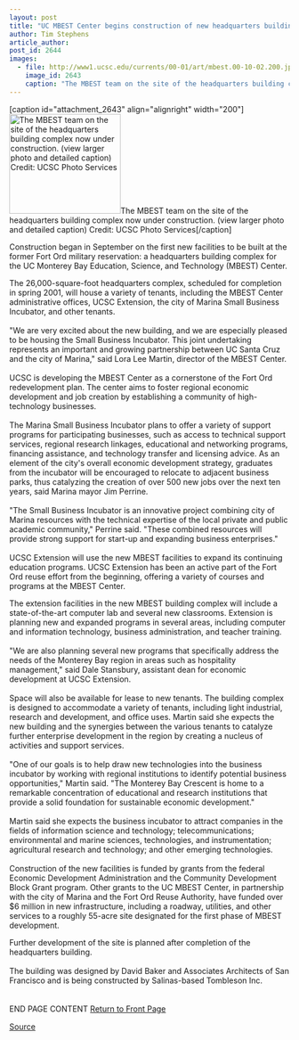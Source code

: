 ```yaml
---
layout: post
title: "UC MBEST Center begins construction of new headquarters building complex"
author: Tim Stephens
article_author: 
post_id: 2644
images:
  - file: http://www1.ucsc.edu/currents/00-01/art/mbest.00-10-02.200.jpg
    image_id: 2643
    caption: "The MBEST team on the site of the headquarters building complex now under construction. (view larger photo and detailed caption) Credit: UCSC Photo Services"
---
```


[caption id="attachment_2643" align="alignright" width="200"]<a href="http://dev-ucsc-news.pantheonsite.io/wp-content/uploads/2000/10/mbest.00-10-02.200.jpg"><img class="size-full wp-image-2643" src="http://dev-ucsc-news.pantheonsite.io/wp-content/uploads/2000/10/mbest.00-10-02.200.jpg" alt="The MBEST team on the site of the headquarters building complex now under construction. (view larger photo and detailed caption) Credit: UCSC Photo Services" width="200" height="179" /></a>The MBEST team on the site of the headquarters building complex now under construction. (view larger photo and detailed caption) Credit: UCSC Photo Services[/caption]
<p>
  Construction began in September on the first new facilities to be built at the former Fort Ord military reservation: a headquarters building complex for the UC Monterey Bay Education, Science, and Technology (MBEST) Center.
</p>
<p>
  The 26,000-square-foot headquarters complex, scheduled for completion in spring 2001, will house a variety of tenants, including the MBEST Center administrative offices, UCSC Extension, the city of Marina Small Business Incubator, and other tenants.<br>
  <br>
  "We are very excited about the new building, and we are especially pleased to be housing the Small Business Incubator. This joint undertaking represents an important and growing partnership between UC Santa Cruz and the city of Marina," said Lora Lee Martin, director of the MBEST Center.<br>
  <br>
  UCSC is developing the MBEST Center as a cornerstone of the Fort Ord redevelopment plan. The center aims to foster regional economic development and job creation by establishing a community of high-technology businesses.<br>
  <br>
  The Marina Small Business Incubator plans to offer a variety of support programs for participating businesses, such as access to technical support services, regional research linkages, educational and networking programs, financing assistance, and technology transfer and licensing advice. As an element of the city's overall economic development strategy, graduates from the incubator will be encouraged to relocate to adjacent business parks, thus catalyzing the creation of over 500 new jobs over the next ten years, said Marina mayor Jim Perrine.<br>
  <br>
  "The Small Business Incubator is an innovative project combining city of Marina resources with the technical expertise of the local private and public academic community," Perrine said. "These combined resources will provide strong support for start-up and expanding business enterprises."<br>
  <br>
  UCSC Extension will use the new MBEST facilities to expand its continuing education programs. UCSC Extension has been an active part of the Fort Ord reuse effort from the beginning, offering a variety of courses and programs at the MBEST Center.
</p>
<p>
  The extension facilities in the new MBEST building complex will include a state-of-the-art computer lab and several new classrooms. Extension is planning new and expanded programs in several areas, including computer and information technology, business administration, and teacher training.<br>
  <br>
  "We are also planning several new programs that specifically address the needs of the Monterey Bay region in areas such as hospitality management," said Dale Stansbury, assistant dean for economic development at UCSC Extension.<br>
  <br>
  Space will also be available for lease to new tenants. The building complex is designed to accommodate a variety of tenants, including light industrial, research and development, and office uses. Martin said she expects the new building and the synergies between the various tenants to catalyze further enterprise development in the region by creating a nucleus of activities and support services.<br>
  <br>
  "One of our goals is to help draw new technologies into the business incubator by working with regional institutions to identify potential business opportunities," Martin said. "The Monterey Bay Crescent is home to a remarkable concentration of educational and research institutions that provide a solid foundation for sustainable economic development."<br>
  <br>
  Martin said she expects the business incubator to attract companies in the fields of information science and technology; telecommunications; environmental and marine sciences, technologies, and instrumentation; agricultural research and technology; and other emerging technologies.<br>
  <br>
  Construction of the new facilities is funded by grants from the federal Economic Development Administration and the Community Development Block Grant program. Other grants to the UC MBEST Center, in partnership with the city of Marina and the Fort Ord Reuse Authority, have funded over $6 million in new infrastructure, including a roadway, utilities, and other services to a roughly 55-acre site designated for the first phase of MBEST development.
</p>
<p>
  Further development of the site is planned after completion of the headquarters building.<br>
  <br>
  The building was designed by David Baker and Associates Architects of San Francisco and is being constructed by Salinas-based Tombleson Inc.<br>
  <br>
  <br>
  END PAGE CONTENT <a href="../../index.html">Return to Front Page</a> <img align="bottom" alt=" " border="0" height="1" src="../../images/trans.gif" width="385">
</p>
<p><a href="http://www1.ucsc.edu/currents/00-01/10-02/mbest.html" title="Permalink to mbest">Source</a></p>
